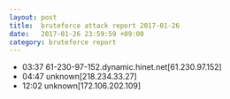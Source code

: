 ```yaml
---
layout: post
title:  bruteforce attack report 2017-01-26
date:   2017-01-26 23:59:59 +09:00
category: bruteforce report
---
```


* 03:37 61-230-97-152.dynamic.hinet.net[61.230.97.152]
* 04:47 unknown[218.234.33.27]
* 12:02 unknown[172.106.202.109]
